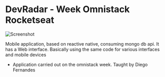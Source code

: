 # DevRadar - Week Omnistack Rocketseat

 ![Screenshot](imc/imgdevadar.jpg)

Mobile application, based on reactive native, consuming mongo db api.
It has a Web interface.
Basically using the same code for various interfaces and mobile devices

- Application carried out on the omnistack week.
Taught by Diego Fernandes